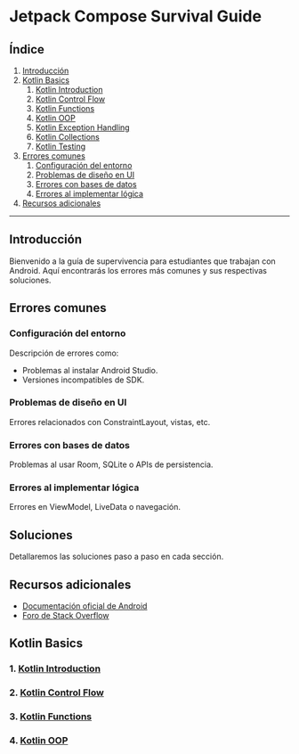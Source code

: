 # Jetpack Compose Survival Guide

## Índice

1. [Introducción](#introducción)
1. [Kotlin Basics](#kotlin-basics)
   1. [Kotlin Introduction](#kotlin-introduction)
   1. [Kotlin Control Flow](#kotlin-control-flow)
   1. [Kotlin Functions](#kotlin-functions)
   1. [Kotlin OOP](#kotlin-oop)
   1. [Kotlin Exception Handling](#)
   1. [Kotlin Collections](#)
   1. [Kotlin Testing](#)
1. [Errores comunes](#errores-comunes)
   1. [Configuración del entorno](#configuración-del-entorno)
   1. [Problemas de diseño en UI](#problemas-de-diseño-en-ui)
   1. [Errores con bases de datos](#errores-con-bases-de-datos)
   1. [Errores al implementar lógica](#errores-al-implementar-lógica)
1. [Recursos adicionales](#recursos-adicionales)

---

## Introducción
Bienvenido a la guía de supervivencia para estudiantes que trabajan con Android. Aquí encontrarás los errores más comunes y sus respectivas soluciones.

## Errores comunes

### Configuración del entorno
Descripción de errores como: 
- Problemas al instalar Android Studio.
- Versiones incompatibles de SDK.

### Problemas de diseño en UI
Errores relacionados con ConstraintLayout, vistas, etc.

### Errores con bases de datos
Problemas al usar Room, SQLite o APIs de persistencia.

### Errores al implementar lógica
Errores en ViewModel, LiveData o navegación.

## Soluciones
Detallaremos las soluciones paso a paso en cada sección.

## Recursos adicionales
- [Documentación oficial de Android](https://developer.android.com/docs)
- [Foro de Stack Overflow](https://stackoverflow.com/)

## Kotlin Basics

### 1. [Kotlin Introduction](./1_Kotlin_Intro.md)
### 2. [Kotlin Control Flow](./2_Kotlin_Control_Flow.md)
### 3. [Kotlin Functions](./3_Kotlin_Functions.md)
### 4. [Kotlin OOP](./4_Kotlin_OOP.md)

